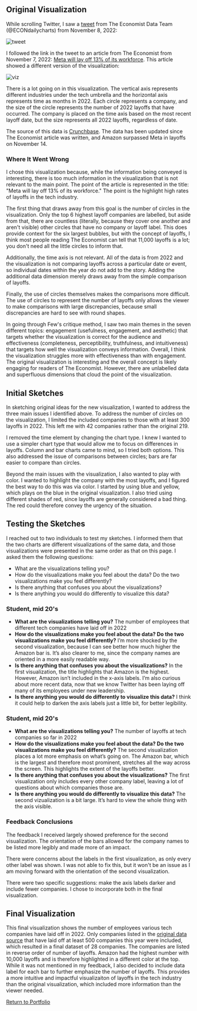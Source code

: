 ## Original Visualization

While scrolling Twitter, I saw a [tweet](https://twitter.com/ECONdailycharts/status/1589981363666558977?s=20&t=Bb6CQG6eA0rLbPP7uwkYBA) from The Economist Data Team (@ECONdailycharts) from November 8, 2022:

![tweet](https://taypopp.github.io/Popp-Portfolio/tweet.jpg)

I followed the link in the tweet to an article from The Economist from November 7, 2022: [Meta will lay off 13% of its workforce](https://www.economist.com/graphic-detail/2022/11/07/meta-will-lay-off-13-of-its-workforce?utm_medium=social-media.content.np&utm_source=twitter&utm_campaign=editorial-social&utm_content=discovery.content&%3Ffsrc%3Dscn%2F=tw%2Fdc). This article showed a different version of the visualization:

![viz](https://taypopp.github.io/Popp-Portfolio/viz.jpg)

There is a lot going on in this visualization. The vertical axis represents different industries under the tech umbrella and the horizontal axis represents time as months in 2022. Each circle represents a company, and the size of the circle represents the number of 2022 layoffs that have occurred. The company is placed on the time axis based on the most recent layoff date, but the size represents all 2022 layoffs, regardless of date. 

The source of this data is [Crunchbase](https://news.crunchbase.com/startups/tech-layoffs-2022/). The data has been updated since The Economist article was written, and Amazon surpassed Meta in layoffs on November 14.

### Where It Went Wrong

I chose this visualization because, while the information being conveyed is interesting, there is too much information in the visualization that is not relevant to the main point. The point of the article is represented in the title: "Meta will lay off 13% of its workforce." The point is the highlight high rates of layoffs in the tech industry. 

The first thing that draws away from this goal is the number of circles in the visualization. Only the top 6 highest layoff companies are labelled, but aside from that, there are countless (literally, because they cover one another and aren't visible) other circles that have no company or layoff label. This does provide context for the six largest bubbles, but with the concept of layoffs, I think most people reading The Economist can tell that 11,000 layoffs is a lot; you don't need all the little circles to inform that.

Additionally, the time axis is not relevant. All of the data is from 2022 and the visualization is not comparing layoffs across a particular date or event, so individual dates within the year do not add to the story. Adding the additional data dimension merely draws away from the simple comparison of layoffs. 

Finally, the use of circles themselves makes the comparisons more difficult. The use of circles to represent the number of layoffs only allows the viewer to make comparisons with large discrepancies, because small discrepancies are hard to see with round shapes. 

In going through Few's critique method, I saw two main themes in the seven different topics: engagement (usefulness, engagement, and aesthetic) that targets whether the visualization is correct for the audience and effectiveness (completeness, perceptibility, truthfulness, and intuitiveness) that targets how well the visualization conveys information. Overall, I think the visualization struggles more with effectiveness than with engagement. The original visualization is interesting and the overall concept is likely engaging for readers of The Economist. However, there are unlabelled data and superfluous dimensions that cloud the point of the visualization. 

## Initial Sketches

In sketching original ideas for the new visualization, I wanted to address the three main issues I identified above. To address the number of circles on the visualization, I limited the included companies to those with at least 300 layoffs in 2022. This left me with 42 companies rather than the original 219. 

I removed the time element by changing the chart type. I knew I wanted to use a simpler chart type that would allow me to focus on differences in layoffs. Column and bar charts came to mind, so I tried both options. This also addressed the issue of comparisons between circles; bars are far easier to compare than circles. 

Beyond the main issues with the visualization, I also wanted to play with color. I wanted to highlight the company with the most layoffs, and I figured the best way to do this was via color. I started by using blue and yellow, which plays on the blue in the original visualization. I also tried using different shades of red, since layoffs are generally considered a bad thing. The red could therefore convey the urgency of the situation. 

<div class="flourish-embed flourish-chart" data-src="visualisation/11849340"><script src="https://public.flourish.studio/resources/embed.js"></script></div>

<div class="flourish-embed flourish-chart" data-src="visualisation/11849358"><script src="https://public.flourish.studio/resources/embed.js"></script></div>

## Testing the Sketches

I reached out to two individuals to test my sketches. I informed them that the two charts are different visualizations of the same data, and those visualizations were presented in the same order as that on this page. I asked them the following questions:

- What are the visualizations telling you?
- How do the visualizations make you feel about the data? Do the two visualizations make you feel differently?
- Is there anything that confuses you about the visualizations?
- Is there anything you would do differently to visualize this data?

### Student, mid 20's

- **What are the visualizations telling you?** The number of employees that different tech companies have laid off in 2022
- **How do the visualizations make you feel about the data? Do the two visualizations make you feel differently?** I’m more shocked by the second visualization, because I can see better how much higher the Amazon bar is. It’s also clearer to me, since the company names are oriented in a more easily readable way.
- **Is there anything that confuses you about the visualizations?** In the first visualization, the title highlights that Amazon is the highest. However, Amazon isn’t included in the x-axis labels. I’m also curious about more recent data, now that we know Twitter has been laying off many of its employees under new leadership. 
- **Is there anything you would do differently to visualize this data?** I think it could help to darken the axis labels just a little bit, for better legibility.

### Student, mid 20's

- **What are the visualizations telling you?** The number of layoffs at tech companies so far in 2022
- **How do the visualizations make you feel about the data? Do the two visualizations make you feel differently?** The second visualization places a lot more emphasis on what’s going on. The Amazon bar, which is the largest and therefore most prominent, stretches all the way across the screen. This highlights the extent of the layoffs better.
- **Is there anything that confuses you about the visualizations?** The first visualization only includes every other company label, leaving a lot of questions about which companies those are.
- **Is there anything you would do differently to visualize this data?** The second vizualization is a bit large. It’s hard to view the whole thing with the axis visible.

### Feedback Conclusions

The feedback I received largely showed preference for the second visualization. The orientation of the bars allowed for the company names to be listed more legibly and made more of an impact. 

There were concerns about the labels in the first visualization, as only every other label was shown. I was not able to fix this, but it won't be an issue as I am moving forward with the orientation of the second visualization. 

There were two specific suggestions: make the axis labels darker and include fewer companies. I chose to incorporate both in the final visualization.

## Final Visualization

This final visualization shows the number of employees various tech companies have laid off in 2022. Only companies listed in the [original data source](https://news.crunchbase.com/startups/tech-layoffs-2022/) that have laid off at least 500 companies this year were included, which resulted in a final dataset of 28 companies. The companies are listed in reverse order of number of layoffs. Amazon had the highest number with 10,000 layoffs and is therefore highlighted in a different color at the top. While it was not mentioned in my feedback, I also decided to include data label for each bar to further emphasize the number of layoffs. This provides a more intuitive and impactful visualizaiton of layoffs in the tech industry than the original visualization, which included more information than the viewer needed.

<div class="flourish-embed flourish-chart" data-src="visualisation/11850136"><script src="https://public.flourish.studio/resources/embed.js"></script></div>


[Return to Portfolio](https://taypopp.github.io/Popp-Portfolio)
